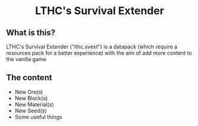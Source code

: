 <div align="center">

# LTHC's Survival Extender

</div>

## What is this?

LTHC's Survival Extender ("lthc.svext") is a datapack (which require a resources pack for a better experience) with the aim of add more content to the vanilla game

## The content

- New Ore(s)
- New Block(s)
- New Material(s)
- New Seed(s)
- Some useful things
